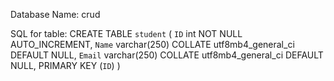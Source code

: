 Database Name: crud

SQL for table: 
CREATE TABLE `student` (
  `ID` int NOT NULL AUTO_INCREMENT,
  `Name` varchar(250) COLLATE utf8mb4_general_ci DEFAULT NULL,
  `Email` varchar(250) COLLATE utf8mb4_general_ci DEFAULT NULL,
  PRIMARY KEY (`ID`)
)
